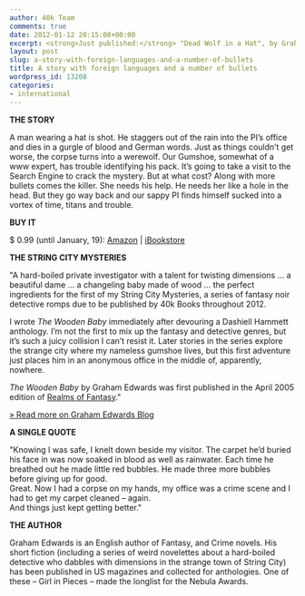 ```yaml
---
author: 40k Team
comments: true
date: 2012-01-12 20:15:08+00:00
excerpt: <strong>Just published:</strong> "Dead Wolf in a Hat", by Graham Edwards
layout: post
slug: a-story-with-foreign-languages-and-a-number-of-bullets
title: A story with foreign languages and a number of bullets
wordpress_id: 13208
categories:
- international
---
```


**THE STORY**

A man wearing a hat is shot. He staggers out of the rain into the PI’s office and dies in a gurgle of blood and German words. Just as things couldn’t get worse, the corpse turns into a werewolf. Our Gumshoe, somewhat of a www expert, has trouble identifying his pack. It’s going to take a visit to the Search Engine to crack the mystery. But at what cost? Along with more bullets comes the killer. She needs his help. He needs her like a hole in the head. But they go way back and our sappy PI finds himself sucked into a vortex of time, titans and trouble.

**BUY IT**

$ 0.99 (until January, 19): [Amazon](http://www.amazon.com/dp/B006WOOF22) | [iBookstore](http://itunes.apple.com/us/book/dead-wolf-in-a-hat/id494709196?mt=11)

**THE STRING CITY MYSTERIES**

"A hard-boiled private investigator with a talent for twisting dimensions … a beautiful dame … a changeling baby made of wood … the perfect ingredients for the first of my String City Mysteries, a series of fantasy noir detective romps due to be published by 40k Books throughout 2012.

I wrote _The Wooden Baby_ immediately after devouring a Dashiell Hammett anthology. I’m not the first to mix up the fantasy and detective genres, but it’s such a juicy collision I can’t resist it. Later stories in the series explore the strange city where my nameless gumshoe lives, but this first adventure just places him in an anonymous office in the middle of, apparently, nowhere.

_The Wooden Baby_ by Graham Edwards was first published in the April 2005 edition of [Realms of Fantasy](http://www.rofmag.com/)."

[» Read more on Graham Edwards Blog](http://grahamedwardsonline.wordpress.com/string-city-mysteries/the-wooden-baby/)

**A SINGLE QUOTE**

"Knowing I was safe, I knelt down beside my visitor. The carpet he’d buried his face in was now soaked in blood as well as rainwater. Each time he breathed out he made little red bubbles. He made three more bubbles before giving up for good.  
Great. Now I had a corpse on my hands, my office was a crime scene and I had to get my carpet cleaned – again.  
And things just kept getting better."

**THE AUTHOR**

Graham Edwards is an English author of Fantasy, and Crime novels. His short fiction (including a series of weird novelettes about a hard-boiled detective who dabbles with dimensions in the strange town of String City) has been published in US magazines and collected for anthologies. One of these – Girl in Pieces – made the longlist for the Nebula Awards.


